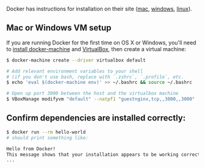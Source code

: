 Docker has instructions for installation on their site ([mac], [windows], [linux]).

## Mac or Windows VM setup

If you are running Docker for the first time on OS X or Windows,
you'll need to [install docker-machine] and [VirtualBox],
then create a virtual machine:

```bash
$ docker-machine create --driver virtualbox default

# Add relevant environment variables to your shell
# (if you don't use bash, replace with `.zshrc`, `.profile`, etc.
$ echo 'eval $(docker-machine env)' >> ~/.bashrc && source ~/.bashrc

# Open up port 3000 between the host and the virtualbox machine
$ VBoxManage modifyvm "default" --natpf1 "guestnginx,tcp,,3000,,3000"
```

## Confirm dependencies are installed correctly:

```bash
$ docker run --rm hello-world
# should print something like:

Hello from Docker!
This message shows that your installation appears to be working correctly.
...
```

[Docker]: https://www.docker.com/
[mac]: https://docs.docker.com/mac/
[windows]: https://docs.docker.com/windows/
[linux]: https://docs.docker.com/linux/
[install docker-machine]: https://docs.docker.com/machine/install-machine
[VirtualBox]: https://www.virtualbox.org/wiki/Downloads
